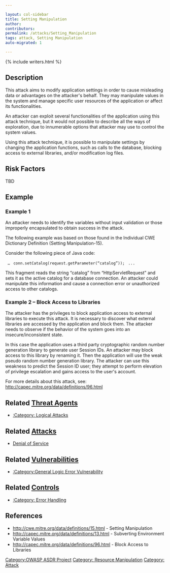 ```yaml
---

layout: col-sidebar
title: Setting Manipulation
author: 
contributors: 
permalink: /attacks/Setting_Manipulation
tags: attack, Setting Manipulation
auto-migrated: 1

---
```


{% include writers.html %}

## Description

This attack aims to modify application settings in order to cause
misleading data or advantages on the attacker's behalf. They may
manipulate values in the system and manage specific user resources of
the application or affect its functionalities.

An attacker can exploit several functionalities of the application using
this attack technique, but it would not possible to describe all the
ways of exploration, due to innumerable options that attacker may use to
control the system values.

Using this attack technique, it is possible to manipulate settings by
changing the application functions, such as calls to the database,
blocking access to external libraries, and/or modification log files.

## Risk Factors

TBD

## Example

### Example 1

An attacker needs to identify the variables without input validation or
those improperly encapsulated to obtain success in the attack.

The following example was based on those found in the Individual CWE
Dictionary Definition (Setting Manipulation-15).

Consider the following piece of Java code:

` …`
` conn.setCatalog(request.getParameter(“catalog”));`
` ...`

This fragment reads the string “catalog” from “HttpServletRequest” and
sets it as the active catalog for a database connection. An attacker
could manipulate this information and cause a connection error or
unauthorized access to other catalogs.

### Example 2 – Block Access to Libraries

The attacker has the privileges to block application access to external
libraries to execute this attack. It is necessary to discover what
external libraries are accessed by the application and block them. The
attacker needs to observe if the behavior of the system goes into an
insecure/inconsistent state.

In this case the application uses a third party cryptographic random
number generation library to generate user Session IDs. An attacker may
block access to this library by renaming it. Then the application will
use the weak pseudo random number generation library. The attacker can
use this weakness to predict the Session ID user; they attempt to
perform elevation of privilege escalation and gains access to the user's
account.

For more details about this attack, see:
<http://capec.mitre.org/data/definitions/96.html>

## Related [Threat Agents](Threat_Agents "wikilink")

  - [:Category: Logical Attacks](:Category:_Logical_Attacks "wikilink")

## Related [Attacks](https://owasp.org/www-community/attacks/)

  - [Denial of Service](Denial_of_Service "wikilink")

## Related [Vulnerabilities](https://owasp.org/www-community/vulnerabilities/)

  - [:Category:General Logic Error
    Vulnerability](:Category:General_Logic_Error_Vulnerability "wikilink")

## Related [Controls](https://owasp.org/www-community/controls/)

  - [:Category: Error Handling](:Category:_Error_Handling "wikilink")

## References

  - <http://cwe.mitre.org/data/definitions/15.html> - Setting
    Manipulation
  - <http://capec.mitre.org/data/definitions/13.html> - Subverting
    Environment Variable Values
  - <http://capec.mitre.org/data/definitions/96.html> - Block Access to
    Libraries

[Category:OWASP ASDR Project](Category:OWASP_ASDR_Project "wikilink")
[Category: Resource
Manipulation](Category:_Resource_Manipulation "wikilink") [Category:
Attack](Category:_Attack "wikilink")